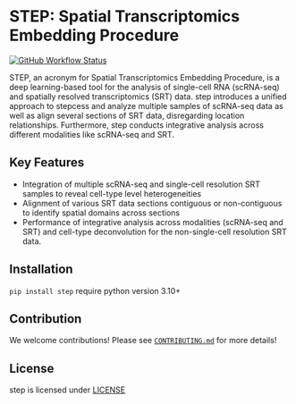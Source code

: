 # STEP: Spatial Transcriptomics Embedding Procedure
[![GitHub Workflow Status](https://img.shields.io/github/workflow/status/SGGb0nd/step-dev/CI)](https://github.com/SGGb0nd/step-dev/actions)

STEP, an acronym for Spatial Transcriptomics Embedding Procedure, is a deep learning-based tool for the analysis of single-cell RNA (scRNA-seq) and spatially resolved transcriptomics (SRT) data. step introduces a unified approach to stepcess and analyze multiple samples of scRNA-seq data as well as align several sections of SRT data, disregarding location relationships. Furthermore, step conducts integrative analysis across different modalities like scRNA-seq and SRT.

## Key Features

-  Integration of multiple scRNA-seq and single-cell resolution SRT samples to reveal cell-type level heterogeneities
-  Alignment of various SRT data sections contiguous or non-contiguous to identify spatial domains across sections
-  Performance of integrative analysis across modalities (scRNA-seq and SRT) and cell-type deconvolution for the non-single-cell resolution SRT data.

## Installation
`pip install step`
require python version 3.10+


## Contribution

We welcome contributions! Please see [`CONTRIBUTING.md`](./CONTRIBUTING.md) for more details!

## License

step is licensed under [LICENSE](./LICENSE)

